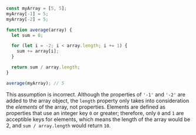 ```js
const myArray = [5, 5];
myArray[-1] = 5;
myArray[-2] = 5;

function average(array) {
  let sum = 0;

  for (let i = -2; i < array.length; i += 1) {
    sum += array[i];
  }

  return sum / array.length;
}

average(myArray); // 5
```

This assumption is incorrect. Although the properties of `'-1'` and `'-2'` are added to the array object, the `length` property only takes into consideration the *elements* of the array, not properties. Elements are defined as properties that use an integer key `0` or greater; therefore, only `0` and `1` are acceptible keys for elements, which means the length of the array would be 2, and `sum / array.length` would return `10`.